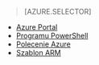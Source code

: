 > [AZURE.SELECTOR]
- [Azure Portal](../articles/virtual-network/virtual-networks-create-vnet-arm-pportal.md)
- [Programu PowerShell](../articles/virtual-network/virtual-networks-create-vnet-arm-ps.md)
- [Polecenie Azure](../articles/virtual-network/virtual-networks-create-vnet-arm-cli.md)
- [Szablon ARM](../articles/virtual-network/virtual-networks-create-vnet-arm-template-click.md)